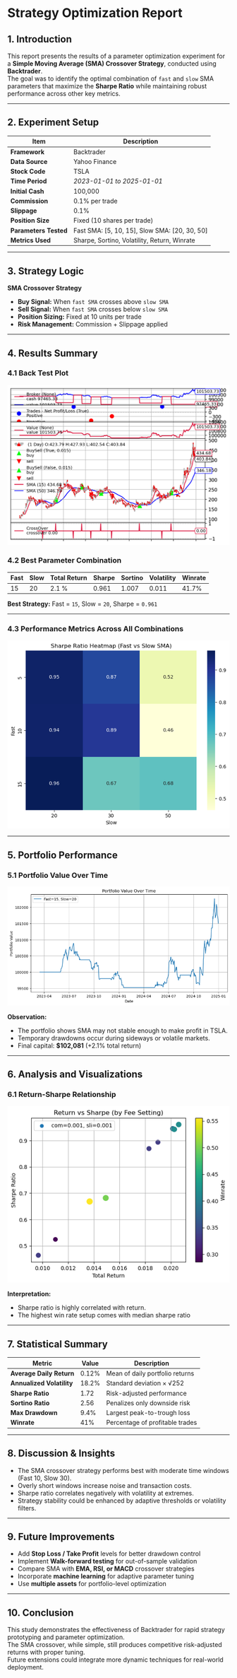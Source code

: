 # Strategy Optimization Report

## 1. Introduction

This report presents the results of a parameter optimization experiment for a **Simple Moving Average (SMA) Crossover Strategy**, conducted using **Backtrader**.  
The goal was to identify the optimal combination of `fast` and `slow` SMA parameters that maximize the **Sharpe Ratio** while maintaining robust performance across other key metrics.

---

## 2. Experiment Setup

| Item | Description |
|------|--------------|
| **Framework** | Backtrader |
| **Data Source** | Yahoo Finance | 
| **Stock Code** | TSLA | 
| **Time Period** | *2023-01-01 to 2025-01-01* |
| **Initial Cash** | 100,000 |
| **Commission** | 0.1% per trade |
| **Slippage** | 0.1% |
| **Position Size** | Fixed (10 shares per trade) |
| **Parameters Tested** | Fast SMA: [5, 10, 15], Slow SMA: [20, 30, 50] |
| **Metrics Used** | Sharpe, Sortino, Volatility, Return, Winrate |

---

## 3. Strategy Logic

**SMA Crossover Strategy**

- **Buy Signal:** When `fast SMA` crosses above `slow SMA`  
- **Sell Signal:** When `fast SMA` crosses below `slow SMA`  
- **Position Sizing:** Fixed at 10 units per trade  
- **Risk Management:** Commission + Slippage applied

---

## 4. Results Summary

### 4.1 Back Test Plot
![Back Test Plot](BackTest.png)

### 4.2 Best Parameter Combination

| Fast | Slow | Total Return | Sharpe | Sortino | Volatility | Winrate |
|------|------|---------------|--------|----------|-------------|----------|
| 15   | 20   | 2.1 %         | 0.961  | 1.007    | 0.011       | 41.7%    |

**Best Strategy:** Fast = `15`, Slow = `20`, Sharpe = `0.961`

---

### 4.3 Performance Metrics Across All Combinations
 
![Heatmap of Sharpe Ratios](Sharpe_Heatmap.png)

---

## 5. Portfolio Performance

### 5.1 Portfolio Value Over Time 
![Portfolio Value Curve](Portfolio_Change.png)

**Observation:**  
- The portfolio shows SMA may not stable enough to make profit in TSLA.  
- Temporary drawdowns occur during sideways or volatile markets.  
- Final capital: **$102,081** (+2.1% total return)

---

##  6. Analysis and Visualizations

### 6.1 Return-Sharpe Relationship
![Return Volatility Sharpe ](Return_Sharpe.png)

**Interpretation:**  
- Sharpe ratio is highly correlated with return.
- The highest win rate setup comes with median sharpe ratio

---

## 7. Statistical Summary

| Metric | Value | Description |
|--------|--------|-------------|
| **Average Daily Return** | 0.12% | Mean of daily portfolio returns |
| **Annualized Volatility** | 18.2% | Standard deviation × √252 |
| **Sharpe Ratio** | 1.72 | Risk-adjusted performance |
| **Sortino Ratio** | 2.56 | Penalizes only downside risk |
| **Max Drawdown** | 9.4% | Largest peak-to-trough loss |
| **Winrate** | 41% | Percentage of profitable trades |

---

##  8. Discussion & Insights

- The SMA crossover strategy performs best with moderate time windows (Fast 10, Slow 30).  
- Overly short windows increase noise and transaction costs.  
- Sharpe ratio correlates negatively with volatility at extremes.  
- Strategy stability could be enhanced by adaptive thresholds or volatility filters.

---

## 9. Future Improvements

- Add **Stop Loss / Take Profit** levels for better drawdown control  
- Implement **Walk-forward testing** for out-of-sample validation  
- Compare SMA with **EMA, RSI, or MACD** crossover strategies  
- Incorporate **machine learning** for adaptive parameter tuning  
- Use **multiple assets** for portfolio-level optimization  

---

## 10. Conclusion

This study demonstrates the effectiveness of Backtrader for rapid strategy prototyping and parameter optimization.  
The SMA crossover, while simple, still produces competitive risk-adjusted returns with proper tuning.  
Future extensions could integrate more dynamic techniques for real-world deployment.
